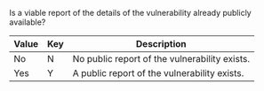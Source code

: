 Is a viable report of the details of the vulnerability already publicly available?

| Value | Key | Description |
| --- | --- | --- |
| No | N | No public report of the vulnerability exists. |
| Yes | Y | A public report of the vulnerability exists. |